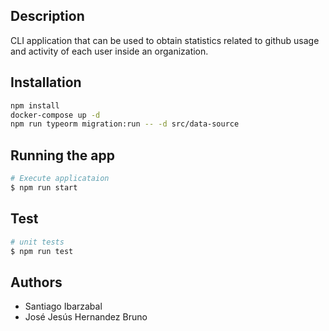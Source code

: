 ## Description

CLI application that can be used to obtain statistics related to github
usage and activity of each user inside an organization.

## Installation

```bash
npm install
docker-compose up -d
npm run typeorm migration:run -- -d src/data-source
```

## Running the app

```bash
# Execute applicataion
$ npm run start
```

## Test

```bash
# unit tests
$ npm run test
```

## Authors

- Santiago Ibarzabal
- José Jesús Hernandez Bruno
